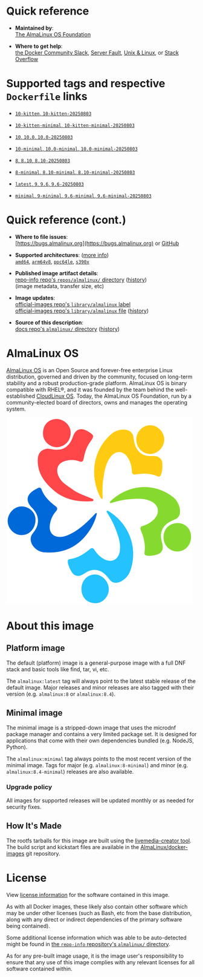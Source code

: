 <!--

********************************************************************************

WARNING:

    DO NOT EDIT "almalinux/README.md"

    IT IS AUTO-GENERATED

    (from the other files in "almalinux/" combined with a set of templates)

********************************************************************************

-->

# Quick reference

-	**Maintained by**:  
	[The AlmaLinux OS Foundation](https://github.com/AlmaLinux/docker-images)

-	**Where to get help**:  
	[the Docker Community Slack](https://dockr.ly/comm-slack), [Server Fault](https://serverfault.com/help/on-topic), [Unix & Linux](https://unix.stackexchange.com/help/on-topic), or [Stack Overflow](https://stackoverflow.com/help/on-topic)

# Supported tags and respective `Dockerfile` links

-	[`10-kitten`, `10-kitten-20250803`](https://github.com/AlmaLinux/container-images/blob/67b5f61aa97e2b67a336dbb8d5bf259c21d766fc/default/amd64/Dockerfile)

-	[`10-kitten-minimal`, `10-kitten-minimal-20250803`](https://github.com/AlmaLinux/container-images/blob/67b5f61aa97e2b67a336dbb8d5bf259c21d766fc/minimal/amd64/Dockerfile)

-	[`10`, `10.0`, `10.0-20250803`](https://github.com/AlmaLinux/container-images/blob/134e01c926e064d501ec8f78bc885201de5c9f3d/default/amd64/Dockerfile)

-	[`10-minimal`, `10.0-minimal`, `10.0-minimal-20250803`](https://github.com/AlmaLinux/container-images/blob/134e01c926e064d501ec8f78bc885201de5c9f3d/minimal/amd64/Dockerfile)

-	[`8`, `8.10`, `8.10-20250803`](https://github.com/AlmaLinux/container-images/blob/4c66ec9c37e6790d3adeba56bbb86aed3eef86c6/default/amd64/Dockerfile)

-	[`8-minimal`, `8.10-minimal`, `8.10-minimal-20250803`](https://github.com/AlmaLinux/container-images/blob/4c66ec9c37e6790d3adeba56bbb86aed3eef86c6/minimal/amd64/Dockerfile)

-	[`latest`, `9`, `9.6`, `9.6-20250803`](https://github.com/AlmaLinux/container-images/blob/4467954b1a3e5c74fa854632cecd3f9d26fe378f/default/amd64/Dockerfile)

-	[`minimal`, `9-minimal`, `9.6-minimal`, `9.6-minimal-20250803`](https://github.com/AlmaLinux/container-images/blob/4467954b1a3e5c74fa854632cecd3f9d26fe378f/minimal/amd64/Dockerfile)

# Quick reference (cont.)

-	**Where to file issues**:  
	[https://bugs.almalinux.org](https://bugs.almalinux.org) or [GitHub](https://github.com/AlmaLinux/docker-images/issues)

-	**Supported architectures**: ([more info](https://github.com/docker-library/official-images#architectures-other-than-amd64))  
	[`amd64`](https://hub.docker.com/r/amd64/almalinux/), [`arm64v8`](https://hub.docker.com/r/arm64v8/almalinux/), [`ppc64le`](https://hub.docker.com/r/ppc64le/almalinux/), [`s390x`](https://hub.docker.com/r/s390x/almalinux/)

-	**Published image artifact details**:  
	[repo-info repo's `repos/almalinux/` directory](https://github.com/docker-library/repo-info/blob/master/repos/almalinux) ([history](https://github.com/docker-library/repo-info/commits/master/repos/almalinux))  
	(image metadata, transfer size, etc)

-	**Image updates**:  
	[official-images repo's `library/almalinux` label](https://github.com/docker-library/official-images/issues?q=label%3Alibrary%2Falmalinux)  
	[official-images repo's `library/almalinux` file](https://github.com/docker-library/official-images/blob/master/library/almalinux) ([history](https://github.com/docker-library/official-images/commits/master/library/almalinux))

-	**Source of this description**:  
	[docs repo's `almalinux/` directory](https://github.com/docker-library/docs/tree/master/almalinux) ([history](https://github.com/docker-library/docs/commits/master/almalinux))

# AlmaLinux OS

[AlmaLinux OS](https://almalinux.org/) is an Open Source and forever-free enterprise Linux distribution, governed and driven by the community, focused on long-term stability and a robust production-grade platform. AlmaLinux OS is binary compatible with RHEL®, and it was founded by the team behind the well-established [CloudLinux OS](https://www.cloudlinux.com/all-products/product-overview/cloudlinuxos). Today, the AlmaLinux OS Foundation, run by a community-elected board of directors, owns and manages the operating system.

![logo](https://raw.githubusercontent.com/docker-library/docs/23547f3e976bc000d1a01a47241000f72aec9a40/almalinux/logo.png)

# About this image

## Platform image

The default (platform) image is a general-purpose image with a full DNF stack and basic tools like find, tar, vi, etc.

The `almalinux:latest` tag will always point to the latest stable release of the default image. Major releases and minor releases are also tagged with their version (e.g. `almalinux:8` or `almalinux:8.4`).

## Minimal image

The minimal image is a stripped-down image that uses the microdnf package manager and contains a very limited package set. It is designed for applications that come with their own dependencies bundled (e.g. NodeJS, Python).

The `almalinux:minimal` tag always points to the most recent version of the minimal image. Tags for major (e.g. `almalinux:8-minimal`) and minor (e.g. `almalinux:8.4-minimal`) releases are also available.

### Upgrade policy

All images for supported releases will be updated monthly or as needed for security fixes.

## How It's Made

The rootfs tarballs for this image are built using the [livemedia-creator tool](http://weldr.io/lorax/livemedia-creator.html). The build script and kickstart files are available in the [AlmaLinux/docker-images](https://github.com/AlmaLinux/docker-images) git repository.

# License

View [license information](https://almalinux.org/legal/licensing-policy/) for the software contained in this image.

As with all Docker images, these likely also contain other software which may be under other licenses (such as Bash, etc from the base distribution, along with any direct or indirect dependencies of the primary software being contained).

Some additional license information which was able to be auto-detected might be found in [the `repo-info` repository's `almalinux/` directory](https://github.com/docker-library/repo-info/tree/master/repos/almalinux).

As for any pre-built image usage, it is the image user's responsibility to ensure that any use of this image complies with any relevant licenses for all software contained within.
